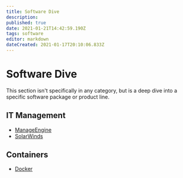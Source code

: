 ```yaml
---
title: Software Dive
description: 
published: true
date: 2021-01-21T14:42:59.190Z
tags: software
editor: markdown
dateCreated: 2021-01-17T20:10:06.833Z
---
```


# Software Dive

This section isn't specifically in any category, but is a deep dive into a specific software package or product line. 

## IT Management
- [ManageEngine](/misc/software/manageengine)
- [SolarWinds](/misc/software/solarwinds)

## Containers
- [Docker](/misc/software/Docker)